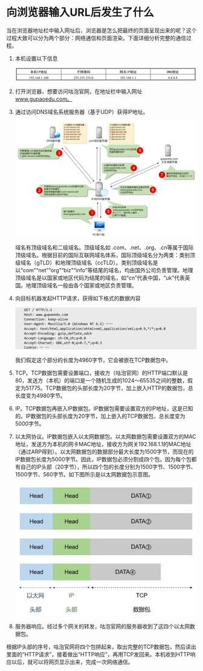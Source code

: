 # 向浏览器输入URL后发生了什么

当在浏览器地址栏中输入网址后，浏览器是怎么把最终的页面呈现出来的呢？这个过程大致可以分为两个部分：网络通信和页面渲染。下面详细分析完整的通信过程。

1. 本机设置以下信息

    ![](./img/19.jpeg)

2. 打开浏览器，想要访问咕泡官网，在地址栏中输入网址 www.gupaoedu.com。

3. 通过访问DNS域名系统服务器（基于UDP）获得IP地址。

     ![](./img/18.jpeg)

     域名有顶级域名和二级域名。顶级域名如 .com、.net、.org、.cn等属于国际顶级域名。根据目前的国际互联网域名体系，国际顶级域名分为两类：类别顶级域名（gTLD）和地理顶级域名（ccTLD）。类别顶级域名是以“com”“net”“org”“biz”“info”等结尾的域名，均由国外公司负责管理。地理顶级域名是以国家或地区代码为结尾的域名，如“cn”代表中国，“uk”代表英国。地理顶级域名一般由各个国家或地区负责管理。

4. 向目标机器发起HTTP请求，获得如下格式的数据内容

    ![](./img/20.jpeg)

    我们假定这个部分的长度为4960字节，它会被嵌在TCP数据包中。


5. TCP。TCP数据包需要设置端口，接收方（咕泡官网）的HTTP端口默认是80，发送方（本机）的端口是一个随机生成的1024～65535之间的整数，假定为51775。TCP数据包的头部长度为20字节，加上嵌入HTTP的数据包，总长度变为4980字节。

6. IP。TCP数据包再嵌入IP数据包。IP数据包需要设置双方的IP地址，这是已知的。IP数据包的头部长度为20字节，加上嵌入的TCP数据包，总长度变为5000字节。

7. 以太网协议。IP数据包嵌入以太网数据包。以太网数据包需要设置双方的MAC地址，发送方为本机的网卡MAC地址，接收方为网关192.168.1.1的MAC地址（通过ARP得到）。以太网数据包的数据部分最大长度为1500字节，而现在的IP数据包长度为5000字节。因此，IP数据包必须分割成四个包。因为每个包都有自己的IP头部（20字节），所以四个包的长度分别为1500字节、1500字节、1500字节、560字节。如下图所示是以太网数据包示意图。   

    ![](./img/21.jpeg)

8. 服务器响应。经过多个网关的转发，咕泡官网的服务器收到了这四个以太网数据包。

根据IP头部的序号，咕泡官网将四个包拼起来，取出完整的TCP数据包，然后读出里面的“HTTP请求”，接着做出“HTTP响应”，再用TCP发回来。本机收到HTTP响应以后，就可以将网页显示出来，完成一次网络通信。